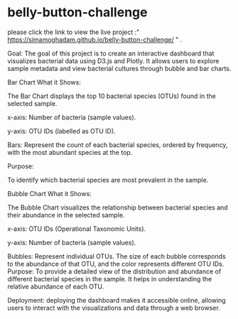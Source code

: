 # belly-button-challenge

please click the link to view the live project :" https://simamoghadam.github.io/belly-button-challenge/ " .

Goal:
The goal of this project is to create an interactive dashboard that visualizes bacterial data using D3.js and Plotly. It allows users to explore sample metadata and view bacterial cultures through bubble and bar charts.


Bar Chart
What it Shows:

The Bar Chart displays the top 10 bacterial species (OTUs) found in the selected sample.

x-axis: Number of bacteria (sample values).

y-axis: OTU IDs (labelled as OTU ID).

Bars: Represent the count of each bacterial species, ordered by frequency, with the most abundant species at the top.

Purpose:

To identify which bacterial species are most prevalent in the sample.

Bubble Chart
What it Shows:


The Bubble Chart visualizes the relationship between bacterial species and their abundance in the selected sample.

x-axis: OTU IDs (Operational Taxonomic Units).

y-axis: Number of bacteria (sample values).

Bubbles: Represent individual OTUs. The size of each bubble corresponds to the abundance of that OTU, and the color represents different OTU IDs.
Purpose:
To provide a detailed view of the distribution and abundance of different bacterial species in the sample. It helps in understanding the relative abundance of each OTU.

Deployment:
deploying the dashboard makes it accessible online, allowing users to interact with the visualizations and data through a web browser.
